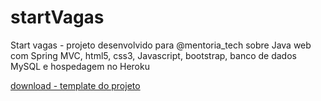 # startVagas
Start vagas - projeto desenvolvido para @mentoria_tech sobre Java web com Spring MVC, html5, css3, Javascript, bootstrap, banco de dados MySQL e hospedagem no Heroku


[download - template do projeto](https://github.com/giocarvalho07/startVagas/files/8009296/template.zip)
